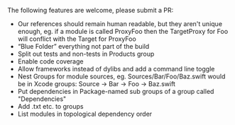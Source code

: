 The following features are welcome, please submit a PR:

* Our references should remain human readable, but they aren't unique enough, eg. if a module is called ProxyFoo then the TargetProxy for Foo will conflict with the Target for ProxyFoo
* “Blue Folder” everything not part of the build
* Split out tests and non-tests in Products group
* Enable code coverage
* Allow frameworks instead of dylibs and add a command line toggle
* Nest Groups for module sources, eg. Sources/Bar/Foo/Baz.swift would be in Xcode groups: Source -> Bar -> Foo -> Baz.swift
* Put dependencies in Package-named sub groups of a group called "Dependencies"
* Add .txt etc. to groups
* List modules in topological dependency order
